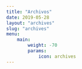 ```yaml
---
title: "Archivos"
date: 2019-05-28
layout: "archives"
slug: "archives"
menu:
    main:
        weight: -70
        params: 
            icon: archives
---
```

